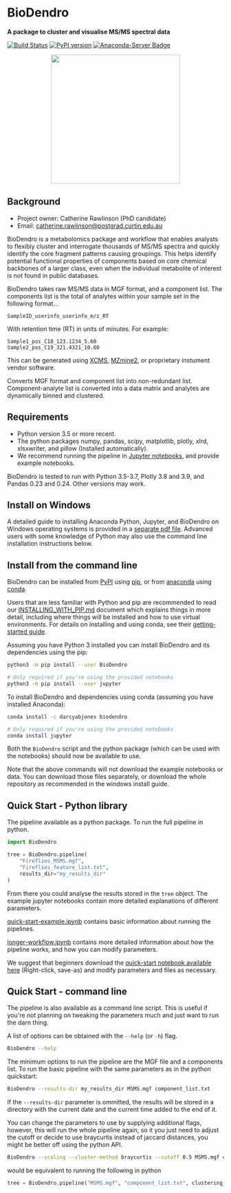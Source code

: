 # BioDendro

**A package to cluster and visualise MS/MS spectral data**

[![Build Status](https://travis-ci.org/ccdmb/BioDendro.svg?branch=master)](https://travis-ci.org/ccdmb/BioDendro)
[![PyPI version](https://badge.fury.io/py/BioDendro.svg)](https://badge.fury.io/py/BioDendro)
[![Anaconda-Server Badge](https://anaconda.org/darcyabjones/biodendro/badges/version.svg)](https://anaconda.org/darcyabjones/biodendro)

<div align="center">
    <img src="https://github.com/ccdmb/BioDendro/blob/master/images/banner.png" alt="" width="300" />
</div>

## Background

- Project owner: Catherine Rawlinson (PhD candidate)
- Email: catherine.rawlinson@postgrad.curtin.edu.au


BioDendro is a metabolomics package and workflow that enables analysts to flexibly cluster
and interrogate thousands of MS/MS spectra and quickly identify the core fragment
patterns causing groupings.
This helps identify potential functional properties of components based on core
chemical backbones of a larger class, even when the individual metabolite of
interest is not found in public databases.

BioDendro takes raw MS/MS data in MGF format, and a component list.
The components list is the total of analytes within your sample set in the following format...

```
SampleID_userinfo_userinfo_m/z_RT
```

With retention time (RT) in units of minutes.
For example:

```
Sample1_pos_C18_123.1234_5.60
Sample2_pos_C19_321.4321_10.60
```

This can be generated using [XCMS](https://xcmsonline.scripps.edu/landing_page.php?pgcontent=mainPage), [MZmine2](http://mzmine.github.io/), or proprietary instument vendor software.

Converts MGF format and component list into non-redundant list.
Component-analyte list is converted into a data matrix and analytes are dynamically binned and clustered.


## Requirements

- Python version 3.5 or more recent.
- The python packages numpy, pandas, scipy, matplotlib, plotly, xlrd, xlsxwriter, and pillow (Installed automatically).
- We recommend running the pipeline in [Jupyter notebooks](https://jupyter.org/), and provide example notebooks.

BioDendro is tested to run with Python 3.5-3.7, Plotly 3.8 and 3.9, and Pandas 0.23 and 0.24.
Other versions may work.


## Install on Windows

A detailed guide to installing Anaconda Python, Jupyter, and BioDendro on Windows operating systems is provided in a [separate pdf file](https://github.com/ccdmb/BioDendro/blob/master/Download%20and%20install%20instructions%20for%20BioDendro%20using%20Windows%2010.pdf).
Advanced users with some knowledge of Python may also use the command line installation instructions below.


## Install from the command line

BioDendro can be installed from [PyPI](https://pypi.org/project/BioDendro) using [pip](https://pip.pypa.io/en/stable/), or from [anaconda](https://anaconda.org/darcyabjones/biodendro) using [conda](https://docs.conda.io/en/latest/).

Users that are less familiar with Python and pip are recommended to read our [INSTALLING_WITH_PIP.md](https://github.com/ccdmb/BioDendro/blob/master/INSTALLING_WITH_PIP.md) document which explains things in more detail, including where things will be installed and how to use virtual environments.
For details on installing and using conda, see their [getting-started guide](https://docs.conda.io/projects/conda/en/latest/user-guide/overview.html).


Assuming you have Python 3 installed you can install BioDendro and its dependencies using the pip:

```bash
python3 -m pip install --user BioDendro

# Only required if you're using the provided notebooks
python3 -m pip install --user jupyter
```


To install BioDendro and dependencies using conda (assuming you have installed Anaconda):

```bash
conda install -c darcyabjones biodendro

# Only required if you're using the provided notebooks
conda install jupyter
```


Both the `BioDendro` script and the python package (which can be used with the notebooks) should now be available to use.

Note that the above commands will not download the example notebooks or data.
You can download those files separately, or download the whole repository as recommended in the windows install guide.



## Quick Start - Python library

The pipeline available as a python package.
To run the full pipeline in python.

```python
import BioDendro

tree = BioDendro.pipeline(
    "Fireflies_MSMS.mgf",
    "Fireflies_feature_list.txt",
    results_dir="my_results_dir"
)
```

From there you could analyse the results stored in the `tree` object.
The example jupyter notebooks contain more detailed explanations of different parameters.

[quick-start-example.ipynb](https://github.com/ccdmb/BioDendro/blob/master/quick-start-example.ipynb) contains basic information about running the pipelines.

[longer-workflow.ipynb](https://github.com/ccdmb/BioDendro/blob/master/longer-workflow.ipynb) contains more detailed information about how the pipeline works, and how you can modify parameters.

We suggest that beginners download the [quick-start notebook available here](https://github.com/ccdmb/BioDendro/raw/master/quick-start-example.ipynb) (Right-click, save-as) and modify parameters and files as necessary.


## Quick Start - command line

The pipeline is also available as a command line script.
This is useful if you're not planning on tweaking the parameters much and just want to run the darn thing.

A list of options can be obtained with the `--help` (or `-h`) flag.

```bash
BioDendro --help
```

The minimum options to run the pipeline are the MGF file and a components list.
To run the basic pipeline with the same parameters as in the python quickstart:

```bash
BioDendro --results-dir my_results_dir MSMS.mgf component_list.txt
```

If the `--results-dir` parameter is ommitted, the results will be stored in a directory with the current date and the current time added to the end of it.

You can change the parameters to use by supplying additional flags, however, this will run the whole pipeline again, so it you just need to adjust the cutoff or decide to use braycurtis instead of jaccard distances, you might be better off using the python API.

```bash
BioDendro --scaling --cluster-method braycurtis --cutoff 0.5 MSMS.mgf component_list.txt
```

would be equivalent to running the following in python

```python
tree = BioDendro.pipeline("MSMS.mgf", "component_list.txt", clustering_method="braycurtis", scaling=True, cutoff=0.5)
```
